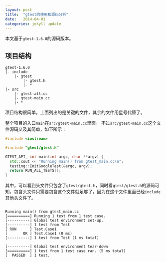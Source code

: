```yaml
---
layout: post
title:  "gtest的使用和源码分析"
date:   2014-04-01
categories: jekyll update
---
```


本文基于`gtest-1.6.0`的源码版本。

## 项目结构

```
gtest-1.6.0
|- include 
    |- gtest
        |- gtest.h 
        |- *
|- src 
    |- gtest-all.cc
    |- gtest-main.cc
    |- *
```

项目结构很简单，上面列出的是关键的文件，其余的文件用星号代替了。

整个项目的入口`main`在`src/gtest-main.cc`里面。
不过`src/gtest-main.cc`这个文件源码又及其简单，如下所示：

```cpp
#include <iostream>

#include "gtest/gtest.h"

GTEST_API_ int main(int argc, char **argv) {
  std::cout << "Running main() from gtest_main.cc\n";
  testing::InitGoogleTest(&argc, argv);
  return RUN_ALL_TESTS();
}
```

其中，可以看到头文件只包含了`gtest/gtest.h`，同时看`gtest/gtest.h`的源码可知，包含头文件只需要包含这个文件就足够了，因为在这个文件里面已经`include`其他头文件了。



```

Running main() from gtest_main.cc
[==========] Running 1 test from 1 test case.
[----------] Global test environment set-up.
[----------] 1 test from Test
[ RUN      ] Test.Case1
[       OK ] Test.Case1 (0 ms)
[----------] 1 test from Test (1 ms total)

[----------] Global test environment tear-down
[==========] 1 test from 1 test case ran. (5 ms total)
[  PASSED  ] 1 test.

```

## 
